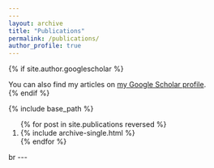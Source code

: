 ```yaml
---
---
layout: archive
title: "Publications"
permalink: /publications/
author_profile: true
---
```

{% if site.author.googlescholar %}

<div class="wordwrap">You can also find my articles on <a href="{{site.author.googlescholar}}">my Google Scholar profile</a>.</div>
{% endif %}

{% include base_path %}

<ol class="publications-list">
{% for post in site.publications reversed %}
  <li>
    {% include archive-single.html %}
  </li>
{% endfor %}
</ol>
br
---
